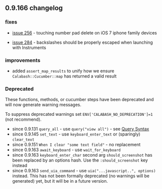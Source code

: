 ## 0.9.166 changelog

### fixes

- [issue 256](https://github.com/calabash/calabash-ios/issues/256) - touching number pad delete on iOS 7 iphone family devices

- [issue 284]( https://github.com/calabash/calabash-ios/issues/284) - backslashes should be properly escaped when launching with Instruments

### improvements

- added `assert_map_results` to unify how we ensure `Calabash::Cucumber::map` has returned a valid result


### Deprecated

These functions, methods, or cucumber steps have been deprecated and will now generate warning messages.

To suppress deprecated warnings set `ENV['CALABASH_NO_DEPRECATION']=1` (not recommend).

* since 0.9.131 `query_all` - use `query("view all")` - see [Query Syntax](https://github.com/calabash/calabash-ios/wiki/05-Query-syntax)
* since 0.9.145 `set_text`  - use `keyboard_enter_text` or (sparingly) `clear_text` 
* since 0.9.151 `When I clear "some text field"` - no replacement
* since 0.9.163 `await_keyboard` - use `wait_for_keyboard`
* since 0.9.163 `keyboard_enter_char` second arg `should_screenshot` has been replaced by an options hash. Use the `:should_screenshot` key instead
* since 0.9.163 `send_uia_command`  - use `uia("...javascript..", options)` instead.  This has not been formally deprecated (no warnings will be generated) yet, but it will be in a future version.




